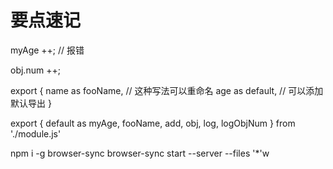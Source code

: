 # 要点速记
<!-- type="module" 才可以使用es模块化 -->
<script type="module" src="./index.js"></script>

<!-- 原始值在模块外为只读 -->
myAge ++;  // 报错

<!-- 对象内成员可以在模块外读写 -->
obj.num ++;

<!-- 一些写法 -->
export {
    name as fooName,  // 这种写法可以重命名
    age as default,   // 可以添加默认导出
}

<!-- 可以直接将导入的内容进行统一导出 -->
export { default as myAge, fooName, add, obj, log, logObjNum } from './module.js'

<!-- 通过browser-sync监听文件变化并自动刷新页面 -->
npm i -g browser-sync
browser-sync start --server --files '*'w